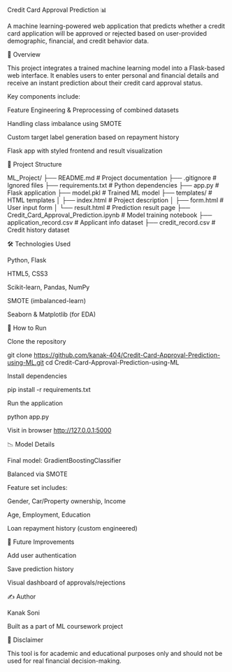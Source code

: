 Credit Card Approval Prediction 📊

A machine learning-powered web application that predicts whether a credit card application will be approved or rejected based on user-provided demographic, financial, and credit behavior data.


🔎 Overview

This project integrates a trained machine learning model into a Flask-based web interface. It enables users to enter personal and financial details and receive an instant prediction about their credit card approval status.

Key components include:

Feature Engineering & Preprocessing of combined datasets

Handling class imbalance using SMOTE

Custom target label generation based on repayment history

Flask app with styled frontend and result visualization


📄 Project Structure

ML_Project/
├── README.md                        # Project documentation
├── .gitignore                      # Ignored files
├── requirements.txt               # Python dependencies
├── app.py                          # Flask application
├── model.pkl                       # Trained ML model
├── templates/                      # HTML templates
│   ├── index.html                  # Project description
│   ├── form.html                   # User input form
│   └── result.html                 # Prediction result page
├── Credit_Card_Approval_Prediction.ipynb  # Model training notebook
├── application_record.csv         # Applicant info dataset
├── credit_record.csv              # Credit history dataset


🛠️ Technologies Used

Python, Flask

HTML5, CSS3

Scikit-learn, Pandas, NumPy

SMOTE (imbalanced-learn)

Seaborn & Matplotlib (for EDA)


🚀 How to Run

Clone the repository

git clone https://github.com/kanak-404/Credit-Card-Approval-Prediction-using-ML.git
cd Credit-Card-Approval-Prediction-using-ML

Install dependencies

pip install -r requirements.txt

Run the application

python app.py

Visit in browser
http://127.0.0.1:5000


📉 Model Details

Final model: GradientBoostingClassifier

Balanced via SMOTE

Feature set includes:

Gender, Car/Property ownership, Income

Age, Employment, Education

Loan repayment history (custom engineered)

📆 Future Improvements

Add user authentication

Save prediction history

Visual dashboard of approvals/rejections

✍️ Author

Kanak Soni

Built as a part of ML coursework project

🚫 Disclaimer

This tool is for academic and educational purposes only and should not be used for real financial decision-making.


